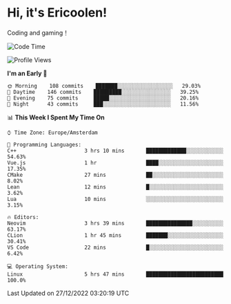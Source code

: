 # Hi, it's Ericoolen!
Coding and gaming！

<!--START_SECTION:waka-->
![Code Time](http://img.shields.io/badge/Code%20Time-590%20hrs%2011%20mins-blue)

![Profile Views](http://img.shields.io/badge/Profile%20Views-4-blue)

**I'm an Early 🐤** 

```text
🌞 Morning    108 commits    ███████░░░░░░░░░░░░░░░░░░   29.03% 
🌆 Daytime    146 commits    █████████░░░░░░░░░░░░░░░░   39.25% 
🌃 Evening    75 commits     █████░░░░░░░░░░░░░░░░░░░░   20.16% 
🌙 Night      43 commits     ███░░░░░░░░░░░░░░░░░░░░░░   11.56%

```


📊 **This Week I Spent My Time On** 

```text
⌚︎ Time Zone: Europe/Amsterdam

💬 Programming Languages: 
C++                      3 hrs 10 mins       █████████████░░░░░░░░░░░░   54.63% 
Vue.js                   1 hr                ████░░░░░░░░░░░░░░░░░░░░░   17.35% 
CMake                    27 mins             ██░░░░░░░░░░░░░░░░░░░░░░░   8.02% 
Lean                     12 mins             █░░░░░░░░░░░░░░░░░░░░░░░░   3.62% 
Lua                      10 mins             ░░░░░░░░░░░░░░░░░░░░░░░░░   3.15%

🔥 Editors: 
Neovim                   3 hrs 39 mins       ███████████████░░░░░░░░░░   63.17% 
CLion                    1 hr 45 mins        ███████░░░░░░░░░░░░░░░░░░   30.41% 
VS Code                  22 mins             █░░░░░░░░░░░░░░░░░░░░░░░░   6.42%

💻 Operating System: 
Linux                    5 hrs 47 mins       █████████████████████████   100.0%

```


 Last Updated on 27/12/2022 03:20:19 UTC
<!--END_SECTION:waka-->

